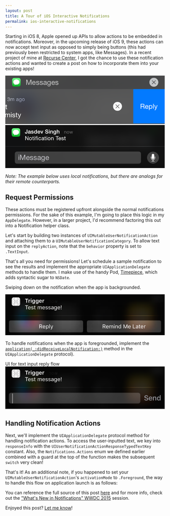 ```yaml
---
layout: post
title: A Tour of iOS Interactive Notifications
permalink: ios-interactive-notifications
---
```


Starting in iOS 8, Apple opened up APIs to allow actions to be embedded in notifications. Moreover, in the upcoming release of iOS 9, these actions can now accept text input as opposed to simply being buttons (this had previously been restricted to system apps, like Messages). In a recent project of mine at [Recurse Center](https://www.recurse.com), I got the chance to use these notification actions and wanted to create a post on how to incorporate them into your existing apps!

![](/public/images/reply.png)
![](/public/images/textinput.png)

*Note: The example below uses local notifications, but there are analogs for their remote counterparts.*

## Request Permissions

These actions must be registered upfront alongside the normal notifications permissions. For the sake of this example, I'm going to place this logic in my `AppDelegate`. However, in a larger project, I'd recommend factoring this out into a Notification helper class.

Let's start by building two instances of `UIMutableUserNotificationAction` and attaching them to a `UIMutableUserNotificationCategory`. To allow text input on the `replyAction`, note that the `behavior` property is set to `.TextInput`.

<script src="https://gist.github.com/Jasdev/8eae09fb1efcb79019b7.js?file=AppDelegate.swift"></script>

That's all you need for permissions! Let's schedule a sample notification to see the results and implement the appropriate `UIApplicationDelegate` methods to handle them. I make use of the handy Pod, [Timepiece](https://github.com/naoty/Timepiece), which adds syntactic sugar to `NSDate`.

<script src="https://gist.github.com/Jasdev/8eae09fb1efcb79019b7.js?file=NotificationScheduler.swift"></script>

Swiping down on the notification when the app is backgrounded.

![](/public/images/actions.png)

To handle notifications when the app is foregrounded, implement the [`application(_:didReceiveLocalNotification:)`](https://developer.apple.com/library/ios/documentation/UIKit/Reference/UIApplicationDelegate_Protocol/index.html#//apple_ref/occ/intfm/UIApplicationDelegate/application:didReceiveLocalNotification:) method in the `UIApplicationDelegate` protocol).

UI for text input reply flow
![](/public/images/replyaction.png)

## Handling Notification Actions

Next, we'll implement the `UIApplicationDelegate` protocol method for handling notification actions. To access the user-inputted text, we key into `responseInfo` with the `UIUserNotificationActionResponseTypedTextKey` constant. Also, the `Notifications.Actions` enum we defined earlier combined with a guard at the top of the function makes the subsequent `switch` very clean!

<script src="https://gist.github.com/Jasdev/8eae09fb1efcb79019b7.js?file=AppDelegateContinued.swift"></script>

That's it! As an additional note, if you happened to set your `UIMutableUserNotificationAction`'s `activationMode` to `.Foreground`, the way to handle this flow on application launch is as follows:

<script src="https://gist.github.com/Jasdev/8eae09fb1efcb79019b7.js?file=AppDelegateAside.swift"></script>

You can reference the full source of this post [here](https://gist.github.com/Jasdev/8eae09fb1efcb79019b7) and for more info, check out the ["What's New in Notifications" WWDC 2015](https://developer.apple.com/videos/wwdc/2015/?id=720) session.

Enjoyed this post? [Let me know](https://twitter.com/intent/tweet?text=A%20Tour%20of%20iOS%20Interactive%20Notifications%20by%20%40jasdev%20-%20http%3A%2F%2Fjasdev.me%2Fios-interactive-notifications%2F)!
